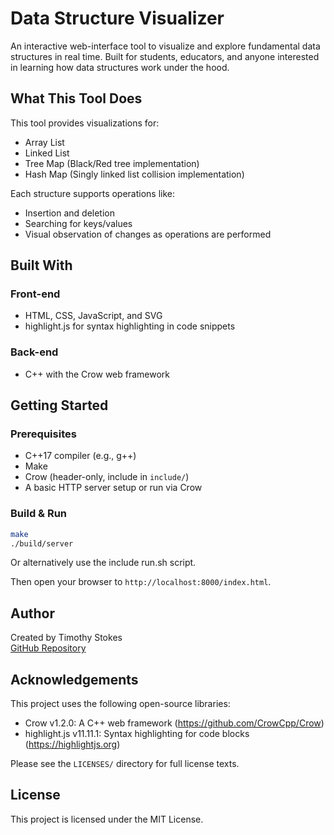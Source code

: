 # Data Structure Visualizer

An interactive web-interface tool to visualize and explore fundamental data structures in real time. Built for students, educators, and anyone interested in learning how data structures work under the hood.

## What This Tool Does

This tool provides visualizations for:

- Array List
- Linked List
- Tree Map (Black/Red tree implementation)
- Hash Map (Singly linked list collision implementation)

Each structure supports operations like:

- Insertion and deletion
- Searching for keys/values
- Visual observation of changes as operations are performed

## Built With

### Front-end

- HTML, CSS, JavaScript, and SVG
- highlight.js for syntax highlighting in code snippets

### Back-end

- C++ with the Crow web framework

## Getting Started

### Prerequisites

- C++17 compiler (e.g., g++)
- Make
- Crow (header-only, include in `include/`)
- A basic HTTP server setup or run via Crow

### Build & Run

```bash
make
./build/server
```

Or alternatively use the include run.sh script.


Then open your browser to `http://localhost:8000/index.html`.

## Author

Created by Timothy Stokes  
[GitHub Repository](https://github.com/ZeroQuest/data-structure-visualizer)

## Acknowledgements

This project uses the following open-source libraries:

- Crow v1.2.0: A C++ web framework (https://github.com/CrowCpp/Crow)
- highlight.js v11.11.1: Syntax highlighting for code blocks (https://highlightjs.org)

Please see the `LICENSES/` directory for full license texts.

## License

This project is licensed under the MIT License.

